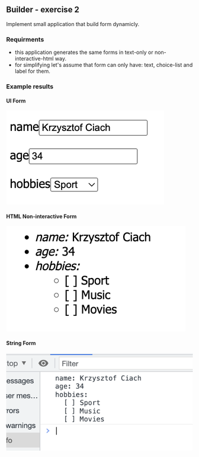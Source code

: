 ## Builder - exercise 2

Implement small application that build form dynamicly.

### Requirments

- this application generates the same forms in text-only or non-interactive-html way.
- for simplifying let's assume that form can only have: text, choice-list and label for them.

### Example results

#### UI Form

![UI Form](./uiform.png)

#### HTML Non-interactive Form

![HTML Text Form](./textform.png)

#### String Form

![String Form](./stringform.png)
